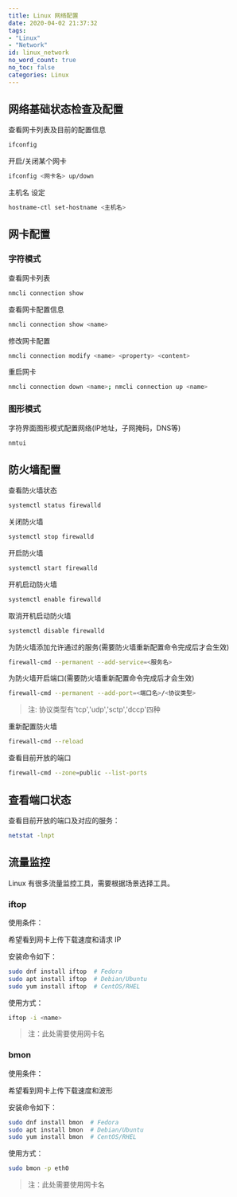 ```yaml
---
title: Linux 网络配置
date: 2020-04-02 21:37:32
tags:
- "Linux"
- "Network"
id: linux_network
no_word_count: true
no_toc: false
categories: Linux
---
```


## 网络基础状态检查及配置

查看网卡列表及目前的配置信息
```bash
ifconfig
```

开启/关闭某个网卡
```bash
ifconfig <网卡名> up/down
```

主机名<Hostname> 设定
```bash
hostname-ctl set-hostname <主机名>
```

## 网卡配置

### 字符模式

查看网卡列表
```bash
nmcli connection show
```

查看网卡配置信息
```bash
nmcli connection show <name>
```

修改网卡配置
```bash
nmcli connection modify <name> <property> <content>
```

重启网卡
```bash
nmcli connection down <name>; nmcli connection up <name>
```

### 图形模式

字符界面图形模式配置网络(IP地址，子网掩码，DNS等)
```bash
nmtui
```

## 防火墙配置

查看防火墙状态
```bash
systemctl status firewalld
```

关闭防火墙
```bash
systemctl stop firewalld
```

开启防火墙
```bash
systemctl start firewalld
```

开机启动防火墙
```bash
systemctl enable firewalld
```

取消开机启动防火墙
```bash
systemctl disable firewalld
```

为防火墙添加允许通过的服务(需要防火墙重新配置命令完成后才会生效)
```bash
firewall-cmd --permanent --add-service=<服务名>
```

为防火墙开启端口(需要防火墙重新配置命令完成后才会生效)
```bash
firewall-cmd --permanent --add-port=<端口名>/<协议类型>
```

> 注: 协议类型有'tcp','udp','sctp','dccp'四种

重新配置防火墙
```bash
firewall-cmd --reload
```

查看目前开放的端口
```bash
firewall-cmd --zone=public --list-ports
```

## 查看端口状态

查看目前开放的端口及对应的服务：

```bash
netstat -lnpt
```

## 流量监控

Linux 有很多流量监控工具，需要根据场景选择工具。

### iftop

使用条件：

希望看到网卡上传下载速度和请求 IP

安装命令如下：

```bash
sudo dnf install iftop  # Fedora
sudo apt install iftop  # Debian/Ubuntu
sudo yum install iftop  # CentOS/RHEL
```

使用方式：

```bash
iftop -i <name>
```

> 注：此处需要使用网卡名

### bmon

使用条件：

希望看到网卡上传下载速度和波形

安装命令如下：

```bash
sudo dnf install bmon  # Fedora
sudo apt install bmon  # Debian/Ubuntu
sudo yum install bmon  # CentOS/RHEL
```

使用方式：

```bash
sudo bmon -p eth0
```

> 注：此处需要使用网卡名